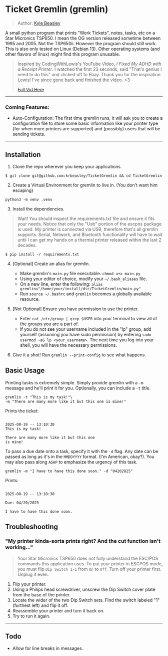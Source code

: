 # Ticket Gremlin (gremlin)

> Author: [Kyle Beasley](www.github.com/krbeasely)

A small python program that prints "Work Tickets", notes, tasks, etc on a Star Micronics TSP650. I mean the OG version released sometime between 1995 and 2005. Not the TSP650ii. However the program should still work. This is also only tested on Linux (Debian 13). Other operating systems (and other flavors of linux) might find this program unusable.

> Inspired by CodingWithLewis's YouTube Video, *I Fixed My ADHD with a Receipt Printer*. I watched the first 23 seconds, said "That's genius I need to do this" and clicked off to Ebay. Thank you for the inspiration Lewis! I've since gone back and finished the video. <3
>
> [Full Vid Here](https://www.youtube.com/watch?v=xg45b8UXoZI)

---

### Coming Features:

- Auto-Configuration: The first time gremlin runs, it will ask you to create a configuration file to store some basic information like your printer type (for when more printers are supported) and (possibly) users that will be sending tickets. 

---

## Installation

1. Clone the repo wherever you keep your applications.

```$ git clone git@github.com:krbeasley/TicketGremlin && cd TicketGremlin```

2. Create a Virtual Environment for gremlin to live in. (You don't want him escaping)

```python3 -m venv .venv```

3. Install the dependencies.

> Wait! You should inspect the requirements.txt file and ensure it fits your needs. Notice that only the "Usb" portion of the escpos package is used. My printer is connected via USB, therefore that's all gremlin supports. Serial, Network, and Bluetooth functionality will have to wait until I can get my hands on a thermal printer released within the last 2 decades.

```$ pip install -r requirements.txt```

4. \[Optional\] Create an alias for gremlin.
    - Make gremlin's `main.py` file executable. ```chmod u+x main.py```
    - Using your editor of choice, modify your ```~/.bash_aliases``` file.
    - On a new line, enter the following:
    ```alias gremlin="/home/your/install/dir/TicketGremlin/main.py"```
    - Run ```source ~/.bashrc``` and ```gremlin``` becomes a globally available resource.

5. \[Not Optional\] Ensure you have permission to use the printer.

    - Enter ```cat /etc/group | grep $USER``` into your terminal to view all of the groups you are a part of.
    - If you do not see your username included in the "lp" group, add yourself (assuming you have sudo permission) by entering ```sudo usermod -aG lp <your_username>```. The next time you log into your shell, you will have the necessary permissions.

6. Give it a shot! Run ```gremlin --print-config``` to see what happens.

## Basic Usage

Printing tasks is extremely simple. Simply provide gremlin with a `-m` message and he'll print it for you. Optionally, you can include a `-t` title.

```
gremlin -t "This is my task!"\
-m "There are many more like it but this one is mine!"
```

Prints the ticket:

```

2025-08-19 -- 13:10:30
This is my task!

There are many more like it but this one 
is mine!

```

To pass a due date onto a task, specify it with the ```-d``` flag. Any date can be passed as long as it's in the ```MMDDYYYY``` format. (I'm American, okay?). You may also pass along ```ASAP``` to emphasize the urgency of this task.

```
gremlin -m "I have to have this done soon." -d "04202025"
```

Prints:

```

2025-08-19 -- 13:10:30

Due: 04/20/2025

I have to have this done soon.

```

## Troubleshooting

### "My printer kinda-sorta prints right? And the cut function isn't working..."

> Your Star Micronics TSP650 does not fully understand the ESC/POS commands this application uses. To put your printer in ESCPOS mode, you must flip `Dip Switch 1-1` from `On` to `Off`. Turn off your printer first. Unplug it even.

1. Flip your printer.
2. Using a Philips head screwdriver, unscrew the Dip Switch cover plate from the base of the printer.
3. Locate the wider of the two Dip Switch sets. Find the switch labeled "1" (furthest left) and flip it off.
4. Reassemble your printer and turn it back on.
5. Try to run it again.

---

## Todo

- Allow for line breaks in messages.
